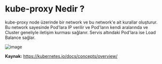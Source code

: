 # kube-proxy Nedir ?

kube-proxy node üzerinde bir network ve bu network'e ait kurallar oluşturur. Bu network sayesinde Pod'lara IP verilir ve Pod'ların kendi aralarında ve Cluster geneliyle iletişim kurması sağlanır. Servis altındaki Pod'lara ise Load Balance sağlar.

![image](https://user-images.githubusercontent.com/116150600/202446806-18d1cf19-1d86-4ddf-83e8-5991497dc914.png)

**Kaynak:** https://kubernetes.io/docs/concepts/overview/
